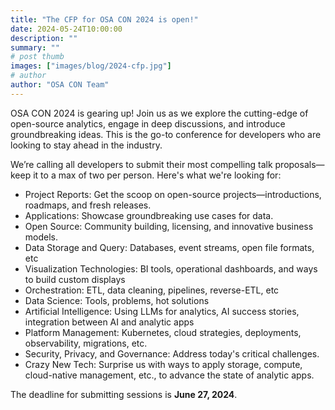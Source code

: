 ```yaml
---
title: "The CFP for OSA CON 2024 is open!"
date: 2024-05-24T10:00:00
description: ""
summary: ""
# post thumb
images: ["images/blog/2024-cfp.jpg"]
# author
author: "OSA CON Team"
---
```


OSA CON 2024 is gearing up! Join us as we explore the cutting-edge of open-source analytics, engage in deep discussions, and introduce groundbreaking ideas. This is the go-to conference for developers who are looking to stay ahead in the industry.

We’re calling all developers to submit their most compelling talk proposals—keep it to a max of two per person. Here's what we're looking for:

* Project Reports: Get the scoop on open-source projects—introductions, roadmaps, and fresh releases.
* Applications: Showcase groundbreaking use cases for data.
* Open Source: Community building, licensing, and innovative business models.
* Data Storage and Query: Databases, event streams, open file formats, etc
* Visualization Technologies: BI tools, operational dashboards, and ways to build custom displays
* Orchestration: ETL, data cleaning, pipelines, reverse-ETL, etc
* Data Science: Tools, problems, hot solutions 
* Artificial Intelligence: Using LLMs for analytics, AI success stories, integration between AI and analytic apps
* Platform Management: Kubernetes, cloud strategies, deployments, observability, migrations, etc.
* Security, Privacy, and Governance: Address today's critical challenges.
* Crazy New Tech: Surprise us with ways to apply storage, compute, cloud-native management, etc., to advance the state of analytic apps. 

The deadline for submitting sessions is **June 27, 2024**.